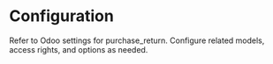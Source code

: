 # Configuration

Refer to Odoo settings for purchase_return. Configure related models, access rights, and options as needed.

